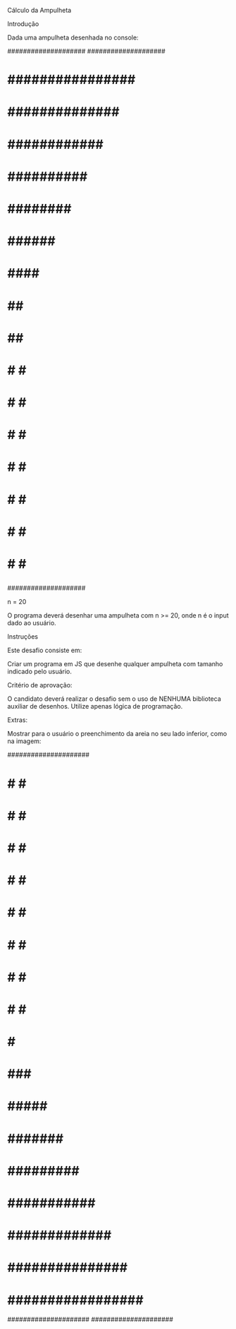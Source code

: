 Cálculo da Ampulheta

Introdução

Dada uma ampulheta desenhada no console:

####################
####################
# ################ #
#  ##############  #
#   ############   #
#    ##########    #
#     ########     #
#      ######      #
#       ####       #
#        ##        #
#        ##        #
#       #  #       #
#      #    #      #
#     #      #     #
#    #        #    #
#   #          #   #
#  #            #  #
# #              # #
##                ##
####################

n = 20

O programa deverá desenhar uma ampulheta com n >= 20, onde n é o input dado ao usuário.

Instruções

Este desafio consiste em:

Criar um programa em JS que desenhe qualquer ampulheta com tamanho indicado pelo usuário.

Critério de aprovação:

O candidato deverá realizar o desafio sem o uso de NENHUMA biblioteca auxiliar de desenhos. Utilize apenas lógica de programação.

Extras:

Mostrar para o usuário o preenchimento da areia no seu lado inferior, como na imagem:

#####################
##                 ##
# #               # #
#  #             #  #
#   #           #   #
#    #         #    #
#     #       #     #
#      #     #      #
#       #   #       #
#        # #        #
#         #         #
#        ###        #
#       #####       #
#      #######      #
#     #########     #
#    ###########    #
#   #############   #
#  ###############  #
# ################# #
#####################
#####################
